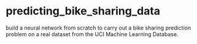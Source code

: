 # predicting_bike_sharing_data
build a neural network from scratch to carry out a bike sharing prediction problem on a real dataset from the UCI Machine Learning Database.
